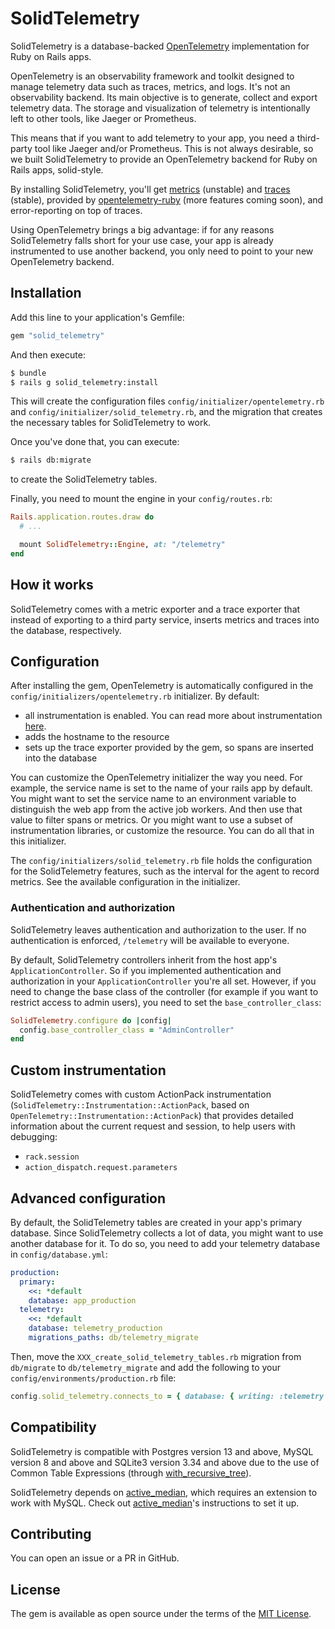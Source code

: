 # SolidTelemetry

SolidTelemetry is a database-backed [OpenTelemetry](https://opentelemetry.io/) implementation for Ruby on Rails apps.

OpenTelemetry is an observability framework and toolkit designed to manage telemetry data such as traces, metrics, and logs. It's not an observability backend. Its main objective is to generate, collect and export telemetry data. The storage and visualization of telemetry is intentionally left to other tools, like Jaeger or Prometheus.

This means that if you want to add telemetry to your app, you need a third-party tool like Jaeger and/or Prometheus. This is not always desirable, so we built SolidTelemetry to provide an OpenTelemetry backend for Ruby on Rails apps, solid-style.

By installing SolidTelemetry, you'll get [metrics](https://opentelemetry.io/docs/concepts/signals/metrics/) (unstable) and [traces](https://opentelemetry.io/docs/concepts/signals/traces/) (stable), provided by [opentelemetry-ruby](https://github.com/open-telemetry/opentelemetry-ruby) (more features coming soon), and error-reporting on top of traces.

Using OpenTelemetry brings a big advantage: if for any reasons SolidTelemetry falls short for your use case, your app is already instrumented to use another backend, you only need to point to your new OpenTelemetry backend.

## Installation

Add this line to your application's Gemfile:

```ruby
gem "solid_telemetry"
```

And then execute:

```bash
$ bundle
$ rails g solid_telemetry:install
```

This will create the configuration files `config/initializer/opentelemetry.rb` and `config/initializer/solid_telemetry.rb`, and the migration that creates the necessary tables for SolidTelemetry to work.

Once you've done that, you can execute:

```bash
$ rails db:migrate
```

to create the SolidTelemetry tables.

Finally, you need to mount the engine in your `config/routes.rb`:

```ruby
Rails.application.routes.draw do
  # ...

  mount SolidTelemetry::Engine, at: "/telemetry"
end
```

## How it works

SolidTelemetry comes with a metric exporter and a trace exporter that instead of exporting to a third party service, inserts metrics and traces into the database, respectively.

## Configuration

After installing the gem, OpenTelemetry is automatically configured in the `config/initializers/opentelemetry.rb` initializer. By default:

* all instrumentation is enabled. You can read more about instrumentation [here](https://github.com/open-telemetry/opentelemetry-ruby-contrib/tree/main/instrumentation).
* adds the hostname to the resource
* sets up the trace exporter provided by the gem, so spans are inserted into the database

You can customize the OpenTelemetry initializer the way you need. For example, the service name is set to the name of your rails app by default. You might want to set the service name to an environment variable to distinguish the web app from the active job workers. And then use that value to filter spans or metrics. Or you might want to use a subset of instrumentation libraries, or customize the resource. You can do all that in this initializer.

The `config/initializers/solid_telemetry.rb` file holds the configuration for the SolidTelemetry features, such as the interval for the agent to record metrics. See the available configuration in the initializer.

### Authentication and authorization

SolidTelemetry leaves authentication and authorization to the user. If no authentication is enforced, `/telemetry` will be available to everyone.

By default, SolidTelemetry controllers inherit from the host app's `ApplicationController`. So if you implemented authentication and authorization in your `ApplicationController` you're all set. However, if you need to change the base class of the controller (for example if you want to restrict access to admin users), you need to set the `base_controller_class`:

```ruby
SolidTelemetry.configure do |config|
  config.base_controller_class = "AdminController"
end
```

## Custom instrumentation

SolidTelemetry comes with custom ActionPack instrumentation (`SolidTelemetry::Instrumentation::ActionPack`, based on `OpenTelemetry::Instrumentation::ActionPack`) that provides detailed information about the current request and session, to help users with debugging:

* `rack.session`
* `action_dispatch.request.parameters`

## Advanced configuration

By default, the SolidTelemetry tables are created in your app's primary database. Since SolidTelemetry collects a lot of data, you might want to use another database for it. To do so, you need to add your telemetry database in `config/database.yml`:

```yml
production:
  primary:
    <<: *default
    database: app_production
  telemetry:
    <<: *default
    database: telemetry_production
    migrations_paths: db/telemetry_migrate
```

Then, move the `XXX_create_solid_telemetry_tables.rb` migration from `db/migrate` to `db/telemetry_migrate` and add the following to your `config/environments/production.rb` file:

```ruby
config.solid_telemetry.connects_to = { database: { writing: :telemetry }}
```

## Compatibility

SolidTelemetry is compatible with Postgres version 13 and above, MySQL version 8 and above and SQLite3 version 3.34 and above due to the use of Common Table Expressions (through [with_recursive_tree](https://github.com/sinaptia/with_recursive_tree)).

SolidTelemetry depends on [active_median](https://github.com/ankane/active_median), which requires an extension to work with MySQL. Check out [active_median](https://github.com/ankane/active_median)'s instructions to set it up.

## Contributing

You can open an issue or a PR in GitHub.

## License

The gem is available as open source under the terms of the [MIT License](https://opensource.org/licenses/MIT).
